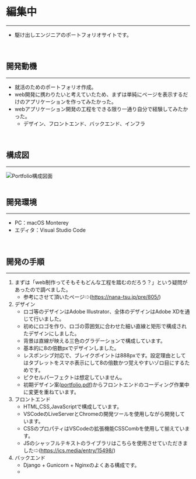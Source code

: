 # 編集中
---
- 駆け出しエンジニアのポートフォリオサイトです。
<br>

## 開発動機
---
- 就活のためのポートフォリオ作成。
- web開発に携わりたいと考えていたため、まずは単純にページを表示するだけのアプリケーションを作ってみたかった。
- webアプリケーション開発の工程をできる限り一通り自分で経験してみたかった。
  - デザイン、フロントエンド、バックエンド、インフラ
<br>

## 構成図
---
![Portfolio構成図面](https://user-images.githubusercontent.com/53157210/222747028-c057c125-eeab-47a1-82aa-ca9681e99a47.png)
<br>
<br>

## 開発環境
---
- PC：macOS Monterey
- エディタ：Visual Studio Code
<br>

## 開発の手順
---
1. まずは「web制作ってそもそもどんな工程を踏むのだろう？」という疑問があったので調べました。
   - 参考にさせて頂いたページ⇨(https://nana-tsu.jp/pre/805/)
2. デザイン
   - ロゴ等のデザインはAdobe Illustrator、全体のデザインはAdobe XDを通じて行いました。
   - 初めにロゴを作り、ロゴの雰囲気に合わせた細い直線と矩形で構成されたデザインにしました。
   - 背景は直線が映える三色のグラデーションで構成しています。
   - 基本的に8の倍数pxでデザインしました。
   - レスポンシブ対応で、ブレイクポイントは888pxです。設定理由としてはタブレットをスマホ表示にして8の倍数かつ覚えやすいゾロ目にするためです。
   - ピクセルパーフェクトは想定していません。
   - 初期デザイン案([portfolio.pdf](https://github.com/x-ktd-x/portfolio/files/10883265/portfolio.pdf))からフロントエンドのコーディング作業中に変更を重ねています。
3. フロントエンド
   - HTML,CSS,JavaScriptで構成しています。
   - VSCodeのLiveServerとChromeの開発ツールを使用しながら開発しています。
   - CSSのプロパティはVSCodeの拡張機能CSSCombを使用して揃えています。
   - JSのシャッフルテキストのライブラリはこちらを使用させていただきました⇨(https://ics.media/entry/15498/)
4. バックエンド
   - Django + Gunicorn + Nginxのよくある構成です。
   - 
